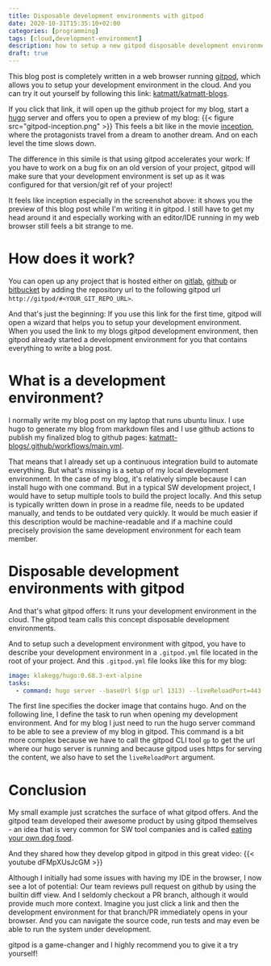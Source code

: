 ```yaml
---
title: Disposable development environments with gitpod
date: 2020-10-31T15:35:10+02:00
categories: [programming]
tags: [cloud,development-environment]
description: how to setup a new gitpod disposable development environment for running a hugo powered blog
draft: true
---
```


This blog post is completely written in a web browser running [gitpod](http://gitpod.io), which allows you to setup your 
development environment in the cloud. And you can try it out yourself by following this link: [katmatt/katmatt-blogs](https://gitpod.io/#https://github.com/katmatt/katmatt-blogs).

If you click that link, it will open up the github project for my blog, start a [hugo](https://gohugo.io/) server and offers you to open a preview of my blog:
{{< figure src="gitpod-inception.png" >}}
This feels a bit like in the movie [inception](https://en.wikipedia.org/wiki/Inception), where the protagonists travel from a dream to another dream. And on each level the time slows down. 

The difference in this simile is that using gitpod accelerates your work: If you have to work on a bug fix on an old version of your project, gitpod will make sure that your development environment is set up as it was configured for that version/git ref of your project!

It feels like inception especially in the screenshot above: it shows you the preview of this blog post while I'm writing it in gitpod. 
I still have to get my head around it and especially working with an editor/IDE running in my web browser still feels a bit strange to me.

# How does it work?

You can open up any project that is hosted either on [gitlab](https://about.gitlab.com/), [github](http://github.com) or [bitbucket](https://bitbucket.org/)
by adding the repository url to the following gitpod url `http://gitpod/#<YOUR_GIT_REPO_URL>`. 

And that's just the beginning: If you use this link for the first time, gitpod will open a wizard that helps you to setup your development environment. When you used the link to my blogs gitpod development environment, then gitpod already started a development environment for you that contains everything to write a blog post.

# What is a development environment?

I normally write my blog post on my laptop that runs ubuntu linux. I use hugo to generate my
blog from markdown files and I use github actions to publish my finalized blog to github pages: [katmatt-blogs/.github/workflows/main.yml](https://github.com/katmatt/katmatt-blogs/blob/master/.github/workflows/main.yml). 

That means that I already set up a continuous integration build to automate everything.
But what's missing is a setup of my local development environment. In the case of my blog, it's relatively simple because I can install hugo with one command. But in a typical SW development project, I would have to setup multiple tools to build the project locally. And this setup is typically written down in prose in a readme file, needs to be updated manually, and tends to be outdated very quickly. It would be much easier if this description would be machine-readable and if a machine could precisely provision the same development environment for each team member. 

# Disposable development environments with gitpod

And that's what gitpod offers: It runs your development environment in the cloud. The gitpod team calls this concept disposable development environments.

And to setup such a development environment with gitpod, you have to describe your development environment in a `.gitpod.yml` file located in the root of your project. 
And this `.gitpod.yml` file looks like this for my blog:
```yaml
image: klakegg/hugo:0.68.3-ext-alpine
tasks:
  - command: hugo server --baseUrl $(gp url 1313) --liveReloadPort=443 --appendPort=false
```
The first line specifies the docker image that contains hugo. And on the following line, I define the task to run
when opening my development environment. And for my blog I just need to run the hugo server command to be able to see a preview of my blog in gitpod.
This command is a bit more complex because we have to call the gitpod CLI tool `gp` to get the url where our hugo server is running and because gitpod
uses https for serving the content, we also have to set the `liveReloadPort` argument.

# Conclusion

My small example just scratches the surface of what gitpod offers. And the gitpod team developed their awesome product by using gitpod themselves - 
an idea that is very common for SW tool companies and is called [eating your own dog food](https://en.wikipedia.org/wiki/Eating_your_own_dog_food).

And they shared how they develop gitpod in gitpod in this great video:
{{< youtube dFMpXUsJcGM >}}

Although I initially had some issues with having my IDE in the browser, I now see a lot of potential: Our team reviews pull request on github by using the builtin diff view. And I seldomly checkout a PR branch, although it would provide much more context. Imagine you just click a link and then the development environment for that branch/PR immediately opens in your browser. And you can navigate the source code, run tests and may even be able to run the system under development. 

gitpod is a game-changer and I highly recommend you to give it a try yourself!